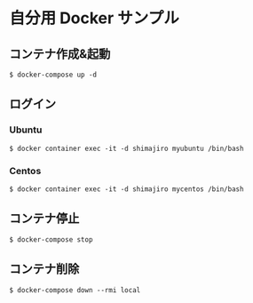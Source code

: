 # 自分用 Docker サンプル

## コンテナ作成&起動
```
$ docker-compose up -d
```

## ログイン

### Ubuntu

```
$ docker container exec -it -d shimajiro myubuntu /bin/bash
```

### Centos

```
$ docker container exec -it -d shimajiro mycentos /bin/bash
```

## コンテナ停止

```
$ docker-compose stop
```

## コンテナ削除

```
$ docker-compose down --rmi local
```
